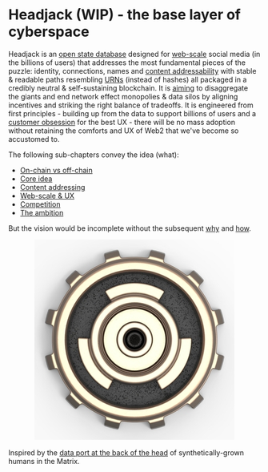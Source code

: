 # Headjack (WIP) - the base layer of cyberspace

Headjack is an [open state database](https://twitter.com/balajis/status/1123092897664880640) designed for [web-scale](introduction/web_scale.md) social media (in the billions of users) that addresses the most fundamental pieces of the puzzle: identity, connections, names and [content addressability](introduction/addressing.md) with stable & readable paths resembling [URNs](https://en.wikipedia.org/wiki/Uniform_Resource_Name) (instead of hashes) all packaged in a credibly neutral & self-sustaining blockchain. It is [aiming](introduction/ambition.md) to disaggregate the giants and end network effect monopolies & data silos by aligning incentives and striking the right balance of tradeoffs. It is engineered from first principles - building up from the data to support billions of users and a [customer obsession](https://twitter.com/arvanaghi/status/1537519858233008128) for the best UX - there will be no mass adoption without retaining the comforts and UX of Web2 that we've become so accustomed to.

The following sub-chapters convey the idea (what):
- [On-chain vs off-chain](introduction/on_off_chain.md)
- [Core idea](introduction/core_idea.md)
- [Content addressing](introduction/addressing.md)
- [Web-scale & UX](introduction/web_scale.md)
- [Competition](introduction/competition.md)
- [The ambition](introduction/ambition.md)

But the vision would be incomplete without the subsequent [why](motivation/why.md) and [how](blockchain.md).

<div style="text-align: center;">
    <img src="logo2.png">
</div>

Inspired by the [data port at the back of the head](https://matrix.fandom.com/wiki/Headjack) of synthetically-grown humans in the Matrix.
